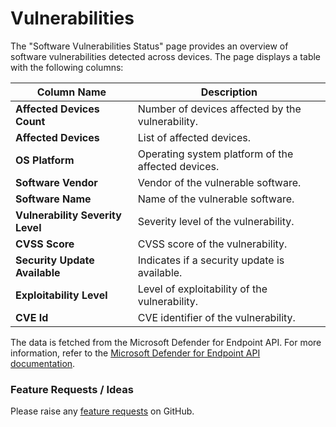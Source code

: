 # Vulnerabilities

The "Software Vulnerabilities Status" page provides an overview of software vulnerabilities detected across devices. The page displays a table with the following columns:

| Column Name                  | Description                                      |
|------------------------------|--------------------------------------------------|
| **Affected Devices Count**   | Number of devices affected by the vulnerability. |
| **Affected Devices**         | List of affected devices.                        |
| **OS Platform**              | Operating system platform of the affected devices. |
| **Software Vendor**          | Vendor of the vulnerable software.               |
| **Software Name**            | Name of the vulnerable software.                 |
| **Vulnerability Severity Level** | Severity level of the vulnerability.         |
| **CVSS Score**               | CVSS score of the vulnerability.                 |
| **Security Update Available**| Indicates if a security update is available.     |
| **Exploitability Level**     | Level of exploitability of the vulnerability.    |
| **CVE Id**                   | CVE identifier of the vulnerability.             |

The data is fetched from the Microsoft Defender for Endpoint API. For more information, refer to the [Microsoft Defender for Endpoint API documentation](https://learn.microsoft.com/en-us/defender-endpoint/api/get-assessment-software-vulnerabilities).

### Feature Requests / Ideas

Please raise any [feature requests](https://github.com/KelvinTegelaar/CIPP/issues/new?assignees=\&labels=enhancement%2Cno-priority\&projects=\&template=feature.yml\&title=%5BFeature+Request%5D%3A+) on GitHub.
